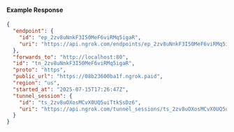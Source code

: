 <!-- Code generated for API Clients. DO NOT EDIT. -->

#### Example Response

```json
{
  "endpoint": {
    "id": "ep_2zv8uNnkF3I50MeF6viRMq5igaR",
    "uri": "https://api.ngrok.com/endpoints/ep_2zv8uNnkF3I50MeF6viRMq5igaR"
  },
  "forwards_to": "http://localhost:80",
  "id": "tn_2zv8uNnkF3I50MeF6viRMq5igaR",
  "proto": "https",
  "public_url": "https://08b23600ba1f.ngrok.paid",
  "region": "us",
  "started_at": "2025-07-15T17:26:47Z",
  "tunnel_session": {
    "id": "ts_2zv8uOXosMCvX0UQ5uiTtkSsDz6",
    "uri": "https://api.ngrok.com/tunnel_sessions/ts_2zv8uOXosMCvX0UQ5uiTtkSsDz6"
  }
}
```
